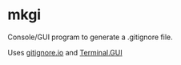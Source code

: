 # mkgi
Console/GUI program to generate a .gitignore file.

Uses [gitignore.io](https://www.toptal.com/developers/gitignore) and [Terminal.GUI](https://migueldeicaza.github.io/gui.cs/index.html)
